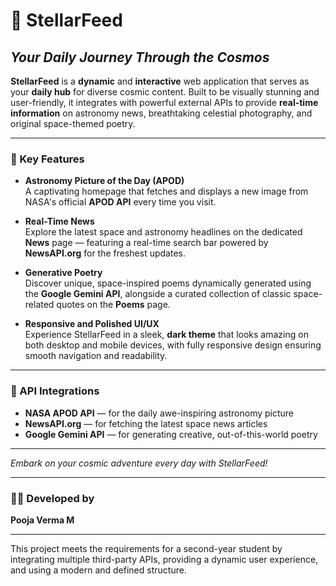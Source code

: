 # 🌌 StellarFeed  
## *Your Daily Journey Through the Cosmos*

**StellarFeed** is a **dynamic** and **interactive** web application that serves as your **daily hub** for diverse cosmic content. Built to be visually stunning and user-friendly, it integrates with powerful external APIs to provide **real-time information** on astronomy news, breathtaking celestial photography, and original space-themed poetry.

---

### 🚀 Key Features

- **Astronomy Picture of the Day (APOD)**  
  A captivating homepage that fetches and displays a new image from NASA's official **APOD API** every time you visit.

- **Real-Time News**  
  Explore the latest space and astronomy headlines on the dedicated **News** page — featuring a real-time search bar powered by **NewsAPI.org** for the freshest updates.

- **Generative Poetry**  
  Discover unique, space-inspired poems dynamically generated using the **Google Gemini API**, alongside a curated collection of classic space-related quotes on the **Poems** page.

- **Responsive and Polished UI/UX**  
  Experience StellarFeed in a sleek, **dark theme** that looks amazing on both desktop and mobile devices, with fully responsive design ensuring smooth navigation and readability.

---

### 🔌 API Integrations

- **NASA APOD API** — for the daily awe-inspiring astronomy picture  
- **NewsAPI.org** — for fetching the latest space news articles  
- **Google Gemini API** — for generating creative, out-of-this-world poetry  

---

*Embark on your cosmic adventure every day with StellarFeed!*  

---

### 👩‍💻 Developed by

**Pooja Verma M**

---

This project meets the requirements for a second-year student by integrating multiple third-party APIs, providing a dynamic user experience, and using a modern and defined structure.


